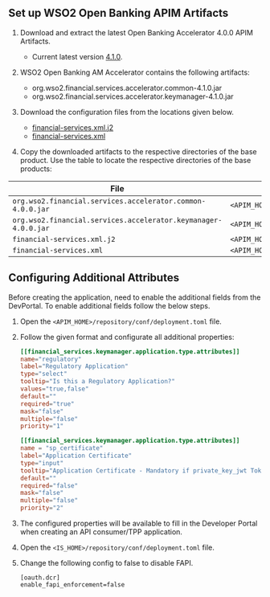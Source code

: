 ## Set up WSO2 Open Banking APIM Artifacts

1. Download and extract the latest Open Banking Accelerator 4.0.0 APIM Artifacts. 

    - Current latest version [4.1.0](https://github.com/wso2/financial-services-accelerator/releases/tag/v4.1.0).
              
2. WSO2 Open Banking AM Accelerator contains the following artifacts: 
   
    - org.wso2.financial.services.accelerator.common-4.1.0.jar
    - org.wso2.financial.services.accelerator.keymanager-4.1.0.jar

3. Download the configuration files from the locations given below.

    - [financial-services.xml.j2](https://github.com/wso2/financial-services-accelerator/blob/main/financial-services-accelerator/accelerators/fs-apim/carbon-home/repository/resources/conf/templates/repository/conf/financial-services.xml.j2)
    - [financial-services.xml](https://github.com/wso2/financial-services-accelerator/blob/main/financial-services-accelerator/accelerators/fs-apim/carbon-home/repository/conf/financial-services.xml)

4. Copy the downloaded artifacts to the respective directories of the base product. Use the table to locate the respective directories of the base products:

| File                                                           | Directory location to place the artifact                          |
|----------------------------------------------------------------|-----------------------------------------------------------------  |
| `org.wso2.financial.services.accelerator.common-4.0.0.jar`     | `<APIM_HOME>/repository/components/dropins`                       |
| `org.wso2.financial.services.accelerator.keymanager-4.0.0.jar` | `<APIM_HOME>/repository/components/dropins`                       |
| `financial-services.xml.j2`                                    | `<APIM_HOME>/repository/resources/conf/templates/repository/conf` |
| `financial-services.xml`                                       | `<APIM_HOME>/repository/conf`       |

## Configuring Additional Attributes

Before creating the application, need to enable the additional fields from the DevPortal. To enable additional fields follow the below steps.
 
1. Open the `<APIM_HOME>/repository/conf/deployment.toml` file.
2. Follow the given format and configurate all additional properties:
    
    ``` toml
    [[financial_services.keymanager.application.type.attributes]]
    name="regulatory"
    label="Regulatory Application"
    type="select"
    tooltip="Is this a Regulatory Application?"
    values="true,false"
    default=""
    required="true"
    mask="false"
    multiple="false"
    priority="1"

    [[financial_services.keymanager.application.type.attributes]]
    name = "sp_certificate"
    label="Application Certificate"
    type="input"
    tooltip="Application Certificate - Mandatory if private_key_jwt Token method is selected"
    default=""
    required="false"
    mask="false"
    multiple="false"
    priority="2"
    ```

3. The configured properties will be available to fill in the Developer Portal when creating an API consumer/TPP application.

4. Open the `<IS_HOME>/repository/conf/deployment.toml` file.

5. Change the following config to false to disable FAPI.
    ```
    [oauth.dcr]
    enable_fapi_enforcement=false
    ```